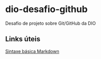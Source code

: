 # dio-desafio-github
Desafio de projeto sobre Git/GitHub da DIO

## Links úteis
[Sintaxe básica Markdown](https://www.markdownguide.org/basic-syntax/)
